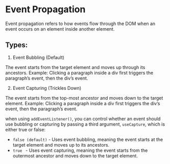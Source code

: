 # Event Propagation 
Event propagation refers to how events flow through the DOM when an event occurs on an element inside another element. 

## Types:

1. Event Bubbling (Default)

The event starts from the target element and moves up through its ancestors.
Example: Clicking a paragraph inside a div first triggers the paragraph’s event, then the div’s event.

2. Event Capturing (Trickles Down)  

The event starts from the top-most ancestor and moves down to the target element.
Example: Clicking a paragraph inside a div first triggers the div’s event, then the paragraph’s event.

when using `addEventListener()`, you can control whether an event should use bubbling or capturing by passing a third argument, `useCapture`, which is either true or false:

- `false (default)` - Uses event bubbling, meaning the event starts at the target element and moves up to its ancestors.
- `true ` - Uses event capturing, meaning the event starts from the outermost ancestor and moves down to the target element.